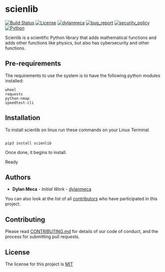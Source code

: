# scienlib
[![Build Status](https://img.shields.io/github/stars/dylanmeca/scienlib.svg)](https://github.com/dylanmeca/scienlib)
[![License](https://img.shields.io/github/license/dylanmeca/scienlib.svg)](https://github.com/dylanmeca/scienlib/blob/main/.github/LICENSE)
[![dylanmeca](https://img.shields.io/badge/author-dylanmeca-green.svg)](https://github.com/dylanmeca)
[![bug_report](https://img.shields.io/badge/bug-report-red.svg)](https://github.com/dylanmeca/scienlib/blob/main/.github/ISSUE_TEMPLATE/bug_report.md)
[![security_policy](https://img.shields.io/badge/security-policy-cyan.svg)](https://github.com/dylanmeca/scienlib/blob/main/.github/SECURITY.md)
[![Python](https://img.shields.io/badge/language-Python%20-yellow.svg)](https://www.python.org)

Scienlib is a scientific Python library that adds mathematical functions and adds other functions like physics, but also has cybersecurity and other functions.

## Pre-requirements

The requirements to use the system is to have the following python modules installed:

```
wheel
requests
python-nmap
speedtest-cli
```

## Installation

To install scienlib on linux run these commands on your Linux Terminal.

```shell

pip3 install scienlib

```

Once done, it begins to install.

Ready

## Authors

* **Dylan Meca** - *Initial Work* - [dylanmeca](https://github.com/dylanmeca)

You can also look at the list of all [contributors](https://github.com/dylanmeca/scienlib/contributors) who have participated in this project.


## Contributing

Please read [CONTRIBUTING.md](https://github.com/dylanmeca/scienlib/blob/main/.github/CONTRIBUTING.md) for details of our code of conduct, and the process for submitting pull requests.

## License

The license for this project is [MIT](https://github.com/dylanmeca/scienlib/blob/main/LICENSE)
